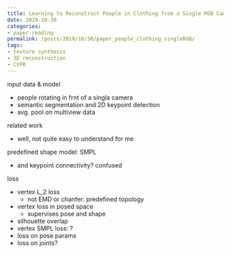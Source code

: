 ```yaml
---
title: Learning to Reconstruct People in Clothing from a Single RGB Camera
date: 2019-10-30
categories:
- paper-reading
permalink: /posts/2019/10/30/paper_people_clothing_singleRGB/
tags:
- texture synthesis
- 3D reconstruction
- CVPR
---
```



input data & model
- people rotating in frnt of a singla camera
- semantic segmentation and 2D keypoint detection
- avg. pool on multiview data

related work
- well, not quite easy to understand for me

predefined shape model: SMPL
- and keypoint connectivity? confused

loss
- vertex L_2 loss
    - not EMD or chanfer: predefined topology
- vertex loss in posed space
    - supervises pose and shape
- silhouette overlap
- vertex SMPL loss: ?
- loss on pose params
- loss on joints?
